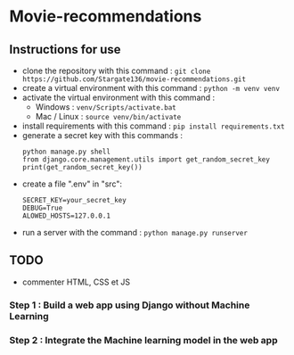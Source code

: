 # Movie-recommendations

## Instructions for use
- clone the repository with this command :
    ```git clone https://github.com/Stargate136/movie-recommendations.git```
- create a virtual environment with this command :
    ```python -m venv venv```
- activate the virtual environment with this command :
    - Windows : ```venv/Scripts/activate.bat```
    - Mac / Linux : ```source venv/bin/activate```
- install requirements with this command :
    ```pip install requirements.txt```
- generate a secret key with this commands :
    ```
    python manage.py shell
    from django.core.management.utils import get_random_secret_key
    print(get_random_secret_key())
    ```
- create a file ".env" in "src":
    ```
    SECRET_KEY=your_secret_key
    DEBUG=True
    ALOWED_HOSTS=127.0.0.1
    ```
- run a server with the command :
    ```python manage.py runserver```


## TODO
- commenter HTML, CSS et JS

### Step 1 : Build a web app using Django without Machine Learning

### Step 2 : Integrate the Machine learning model in the web app

